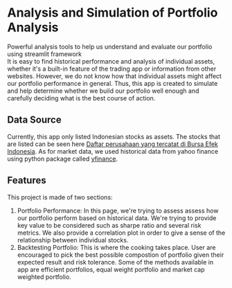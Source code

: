 # Analysis and Simulation of Portfolio Analysis
Powerful analysis tools to help us understand and evaluate our portfolio using streamlit framework<br>
It is easy to find historical performance and analysis of individual assets, whether it's a built-in feature of the trading app or information from other websites. However, we do not know how that individual assets might affect our portfolio performance in general. Thus, this app is created to simulate and help determine whether we build our portfolio well enough and carefully deciding what is the best course of action.<br>

## Data Source
Currently, this app only listed Indonesian stocks as assets. The stocks that are listed can be seen here [Daftar perusahaan yang tercatat di Bursa Efek Indonesia](https://id.wikipedia.org/wiki/Daftar_perusahaan_yang_tercatat_di_Bursa_Efek_Indonesia). As for market data, we used historical data from yahoo finance using python package called [yfinance](https://pypi.org/project/yfinance/).<br>

## Features
This project is made of two sections:
1. Portfolio Performance: In this page, we're trying to assess assess how our portfolio perform based on historical data. We're trying to provide key value to be considered such as sharpe ratio and several risk metrics. We also provide a correlation plot in order to give a sense of the relationship between individual stocks.
2. Backtesting Portfolio: This is where the cooking takes place. User are encouraged to pick the best possible compostion of portfolio given their expected result and risk tolerance. Some of the methods available in app are efficient portfolios, equal weight portfolio and market cap weighted portfolio.
